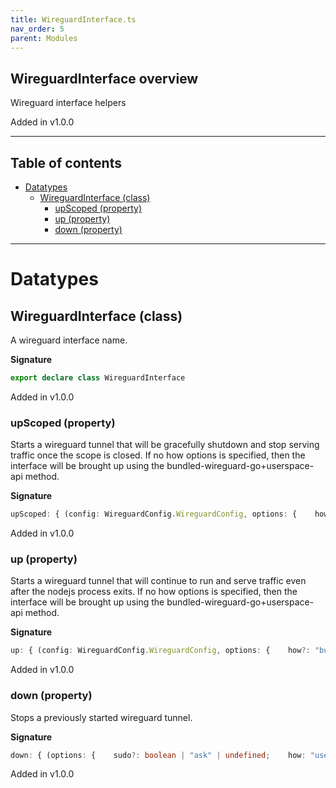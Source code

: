 ```yaml
---
title: WireguardInterface.ts
nav_order: 5
parent: Modules
---
```


## WireguardInterface overview

Wireguard interface helpers

Added in v1.0.0

---

<h2 class="text-delta">Table of contents</h2>

- [Datatypes](#datatypes)
  - [WireguardInterface (class)](#wireguardinterface-class)
    - [upScoped (property)](#upscoped-property)
    - [up (property)](#up-property)
    - [down (property)](#down-property)

---

# Datatypes

## WireguardInterface (class)

A wireguard interface name.

**Signature**

```ts
export declare class WireguardInterface
```

Added in v1.0.0

### upScoped (property)

Starts a wireguard tunnel that will be gracefully shutdown and stop
serving traffic once the scope is closed. If no how options is specified,
then the interface will be brought up using the
bundled-wireguard-go+userspace-api method.

**Signature**

```ts
upScoped: { (config: WireguardConfig.WireguardConfig, options: {    how?: "bundled-wireguard-go+userspace-api" | "system-wireguard-go+userspace-api" | undefined;    sudo?: boolean | "ask" | undefined;}): Effect.Effect<void, WireguardErrors.WireguardError | ParseResult.ParseError | PlatformError.PlatformError | Cause.UnknownException, FileSystem.FileSystem | Path.Path | Scope.Scope>; (config: WireguardConfig.WireguardConfig, options: {    how: "system-wireguard+system-wg-quick" | "system-wireguard+bundled-wg-quick" | "system-wireguard-go+system-wg-quick" | "bundled-wireguard-go+system-wg-quick" | "system-wireguard-go+bundled-wg-quick" | "bundled-wireguard-go+bundled-wg-quick";    sudo?: boolean | "ask" | undefined;}): Effect.Effect<string, WireguardErrors.WireguardError | ParseResult.ParseError | PlatformError.PlatformError | Cause.UnknownException, FileSystem.FileSystem | Path.Path | Scope.Scope>; }
```

Added in v1.0.0

### up (property)

Starts a wireguard tunnel that will continue to run and serve traffic
even after the nodejs process exits. If no how options is specified, then
the interface will be brought up using the
bundled-wireguard-go+userspace-api method.

**Signature**

```ts
up: { (config: WireguardConfig.WireguardConfig, options: {    how?: "bundled-wireguard-go+userspace-api" | "system-wireguard-go+userspace-api" | undefined;    sudo?: boolean | "ask" | undefined;}): Effect.Effect<void, WireguardErrors.WireguardError | ParseResult.ParseError | PlatformError.PlatformError | Cause.UnknownException, FileSystem.FileSystem | Path.Path>; (config: WireguardConfig.WireguardConfig, options: {    how: "system-wireguard+system-wg-quick" | "system-wireguard+bundled-wg-quick" | "system-wireguard-go+system-wg-quick" | "bundled-wireguard-go+system-wg-quick" | "system-wireguard-go+bundled-wg-quick" | "bundled-wireguard-go+bundled-wg-quick";    sudo?: boolean | "ask" | undefined;}): Effect.Effect<string, WireguardErrors.WireguardError | ParseResult.ParseError | PlatformError.PlatformError | Cause.UnknownException, FileSystem.FileSystem | Path.Path>; }
```

Added in v1.0.0

### down (property)

Stops a previously started wireguard tunnel.

**Signature**

```ts
down: { (options: {    sudo?: boolean | "ask" | undefined;    how: "userspace-api";}): Effect.Effect<void, Cause.UnknownException, FileSystem.FileSystem>; (options: {    sudo?: boolean | "ask" | undefined;    how: "bundled-wg-quick" | "system-wg-quick";    file: string;}): Effect.Effect<void, Cause.UnknownException, FileSystem.FileSystem>; }
```

Added in v1.0.0
